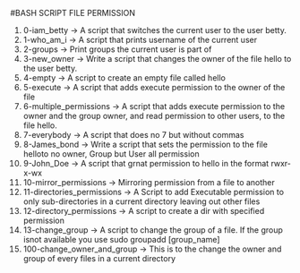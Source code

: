 #BASH SCRIPT FILE PERMISSION
1. 0-iam_betty -> A script that switches the current user to the user betty.
2. 1-who_am_i -> A script that prints username of the current user
3. 2-groups -> Print groups the current user is part of
4. 3-new_owner -> Write a script that changes the owner of the file hello to the user betty.
5. 4-empty -> A script to create an empty file called hello
6. 5-execute -> A script that adds execute permission to the owner of the file 
7. 6-multiple_permissions -> A script that adds execute permission to the owner and the group owner, and read permission to other users, to the file hello.
8. 7-everybody -> A script that does no 7 but without commas
9. 8-James_bond -> Write a script that sets the permission to the file helloto no owner, Group but User all permission
10. 9-John_Doe -> A script that grnat permission to hello in the format rwxr-x-wx
11. 10-mirror_permissions -> Mirroring permission from a file to another
12. 11-directories_permissions -> A Script to add Executable permission to only sub-directories in a current directory leaving out other files
13. 12-directory_permissions -> A script to create a dir with specified permission
14. 13-change_group -> A script to change the group of a file. If the group isnot available you use sudo groupadd [group_name]
15. 100-change_owner_and_group -> This is to the change the owner and group of every files in a current directory 
